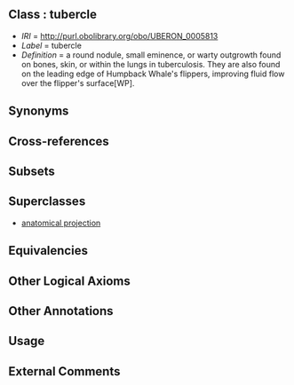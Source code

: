 
## Class : tubercle

 * *IRI* = http://purl.obolibrary.org/obo/UBERON_0005813
 * *Label* = tubercle
 * *Definition* = a round nodule, small eminence, or warty outgrowth found on bones, skin, or within the lungs in tuberculosis. They are also found on the leading edge of Humpback Whale's flippers, improving fluid flow over the flipper's surface[WP].

## Synonyms


## Cross-references


## Subsets


## Superclasses

 * [anatomical projection](../../UBERON/29/UBERON_0004529.md)

## Equivalencies


## Other Logical Axioms


## Other Annotations


## Usage


## External Comments

